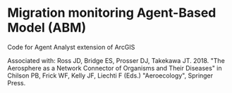 # Migration monitoring Agent-Based Model (ABM)

Code for Agent Analyst extension of ArcGIS

Associated with: Ross JD, Bridge ES, Prosser DJ, Takekawa JT. 2018. "The Aerosphere as a Network Connector of Organisms and Their Diseases" in Chilson PB, Frick WF, Kelly JF, Liechti F (Eds.) "Aeroecology", Springer Press.
